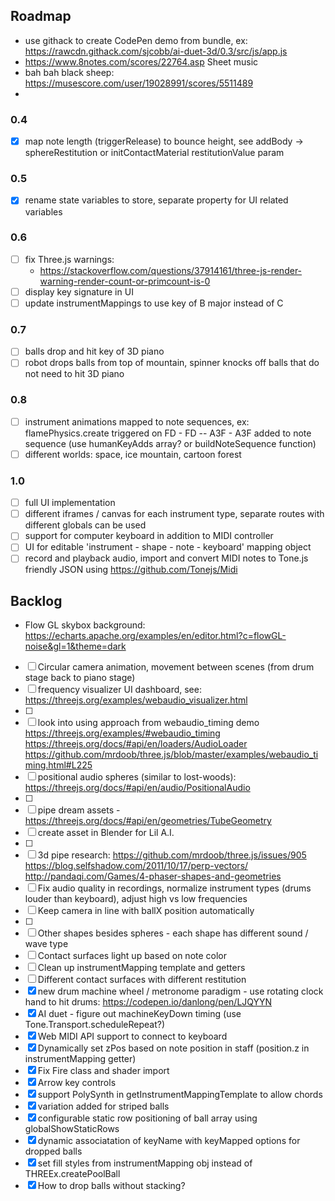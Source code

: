 ## Roadmap

- use githack to create CodePen demo from bundle, ex: https://rawcdn.githack.com/sjcobb/ai-duet-3d/0.3/src/js/app.js
- https://www.8notes.com/scores/22764.asp Sheet music
- bah bah black sheep: https://musescore.com/user/19028991/scores/5511489
- 

### 0.4
- [x] map note length (triggerRelease) to bounce height, see addBody -> sphereRestitution or initContactMaterial restitutionValue param

### 0.5
- [x] rename state variables to store, separate property for UI related variables

### 0.6
- [ ] fix Three.js warnings: 
    - https://stackoverflow.com/questions/37914161/three-js-render-warning-render-count-or-primcount-is-0
- [ ] display key signature in UI
- [ ] update instrumentMappings to use key of B major instead of C

### 0.7
- [ ] balls drop and hit key of 3D piano
- [ ] robot drops balls from top of mountain, spinner knocks off balls that do not need to hit 3D piano

### 0.8
- [ ] instrument animations mapped to note sequences, ex: flamePhysics.create triggered on FD - FD -- A3F - A3F added to note sequence (use humanKeyAdds array? or buildNoteSequence function)
- [ ] different worlds: space, ice mountain, cartoon forest

### 1.0
- [ ] full UI implementation
- [ ] different iframes / canvas for each instrument type, separate routes with different globals can be used
- [ ] support for computer keyboard in addition to MIDI controller
- [ ] UI for editable 'instrument - shape - note - keyboard' mapping object
- [ ] record and playback audio, import and convert MIDI notes to Tone.js friendly JSON using https://github.com/Tonejs/Midi

## Backlog

- Flow GL skybox background: https://echarts.apache.org/examples/en/editor.html?c=flowGL-noise&gl=1&theme=dark

- [ ] Circular camera animation, movement between scenes (from drum stage back to piano stage)
- [ ] frequency visualizer UI dashboard, see: https://threejs.org/examples/webaudio_visualizer.html
- [ ]
- [ ] look into using approach from webaudio_timing demo https://threejs.org/examples/#webaudio_timing https://threejs.org/docs/#api/en/loaders/AudioLoader https://github.com/mrdoob/three.js/blob/master/examples/webaudio_timing.html#L225
- [ ] positional audio spheres (similar to lost-woods): https://threejs.org/docs/#api/en/audio/PositionalAudio
- [ ]
- [ ] pipe dream assets - https://threejs.org/docs/#api/en/geometries/TubeGeometry
- [ ] create asset in Blender for Lil A.I.
- [ ]
- [ ] 3d pipe research: https://github.com/mrdoob/three.js/issues/905 https://blog.selfshadow.com/2011/10/17/perp-vectors/ http://pandaqi.com/Games/4-phaser-shapes-and-geometries
- [ ] Fix audio quality in recordings, normalize instrument types (drums louder than keyboard), adjust high vs low frequencies
- [ ] Keep camera in line with ballX position automatically
- [ ]
- [ ] Other shapes besides spheres - each shape has different sound / wave type
- [ ] Contact surfaces light up based on note color
- [ ] Clean up instrumentMapping template and getters
- [ ] Different contact surfaces with different restitution
- [x] new drum machine wheel / metronome paradigm - use rotating clock hand to hit drums: https://codepen.io/danlong/pen/LJQYYN
- [x] AI duet - figure out machineKeyDown timing (use Tone.Transport.scheduleRepeat?)
- [x] Web MIDI API support to connect to keyboard
- [x] Dynamically set zPos based on note position in staff (position.z in instrumentMapping getter)
- [x] Fix Fire class and shader import
- [x] Arrow key controls
- [x] support PolySynth in getInstrumentMappingTemplate to allow chords
- [x] variation added for striped balls
- [x] configurable static row positioning of ball array using globalShowStaticRows
- [x] dynamic associatation of keyName with keyMapped options for dropped balls
- [x] set fill styles from instrumentMapping obj instead of THREEx.createPoolBall
- [x] How to drop balls without stacking?